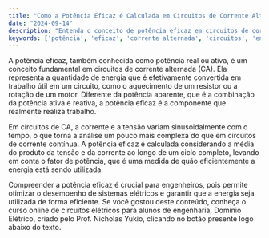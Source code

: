 ```yaml
---
title: "Como a Potência Eficaz é Calculada em Circuitos de Corrente Alternada?"
date: "2024-09-14"
description: "Entenda o conceito de potência eficaz em circuitos de corrente alternada e sua importância no contexto de engenharia elétrica."
keywords: ['potência', 'eficaz', 'corrente alternada', 'circuitos', 'engenharia']
---
```


A potência eficaz, também conhecida como potência real ou ativa, é um conceito fundamental em circuitos de corrente alternada (CA). Ela representa a quantidade de energia que é efetivamente convertida em trabalho útil em um circuito, como o aquecimento de um resistor ou a rotação de um motor. Diferente da potência aparente, que é a combinação da potência ativa e reativa, a potência eficaz é a componente que realmente realiza trabalho.

Em circuitos de CA, a corrente e a tensão variam sinusoidalmente com o tempo, o que torna a análise um pouco mais complexa do que em circuitos de corrente contínua. A potência eficaz é calculada considerando a média do produto da tensão e da corrente ao longo de um ciclo completo, levando em conta o fator de potência, que é uma medida de quão eficientemente a energia está sendo utilizada.

Compreender a potência eficaz é crucial para engenheiros, pois permite otimizar o desempenho de sistemas elétricos e garantir que a energia seja utilizada de forma eficiente. Se você gostou deste conteúdo, conheça o curso online de circuitos elétricos para alunos de engenharia, Domínio Elétrico, criado pelo Prof. Nicholas Yukio, clicando no botão presente logo abaixo do texto.